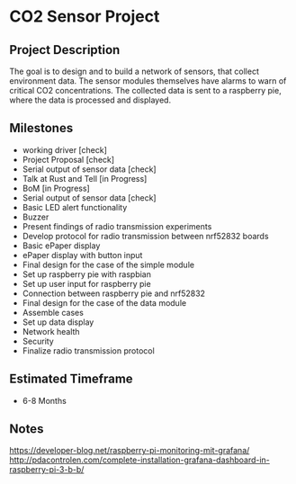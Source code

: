 # CO2 Sensor Project

## Project Description
The goal is to design and to build a network of sensors, that collect environment data. The sensor modules themselves have alarms to warn of critical CO2 concentrations. The collected data is sent to a raspberry pie, where the data is processed and displayed.  

## Milestones
- working driver [check]
- Project Proposal [check]
- Serial output of sensor data [check]
- Talk at Rust and Tell [in Progress]
- BoM [in Progress]
- Serial output of sensor data [check]
- Basic LED alert functionality
- Buzzer
- Present findings of radio transmission experiments
- Develop protocol for radio transmission between nrf52832 boards
- Basic ePaper display
- ePaper display with button input
- Final design for the case of the simple module
- Set up raspberry pie with raspbian
- Set up user input for raspberry pie
- Connection between raspberry pie and nrf52832
- Final design for the case of the data module
- Assemble cases
- Set up data display
- Network health
- Security
- Finalize radio transmission protocol


## Estimated Timeframe
- 6-8 Months

## Notes
https://developer-blog.net/raspberry-pi-monitoring-mit-grafana/
http://pdacontrolen.com/complete-installation-grafana-dashboard-in-raspberry-pi-3-b-b/
